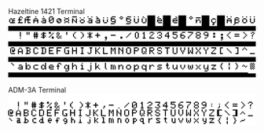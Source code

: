 
Hazeltine 1421 Terminal  
![]( hazeltine_1421/hazeltine_1421.png )

ADM-3A Terminal  
![]( adm-3a/adm3a.png )
